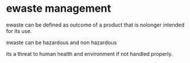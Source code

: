 # ewaste management

ewaste can be defined as outcome of a product that is nolonger intended for its use.

ewaste can be hazardous and non hazardous

its a threat to human health and environment if not handled properly.
